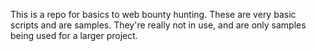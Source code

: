 This is a repo for basics to web bounty hunting. 
These are very basic scripts and are samples. 
They're really not in use, and are only samples being used for a larger project. 
